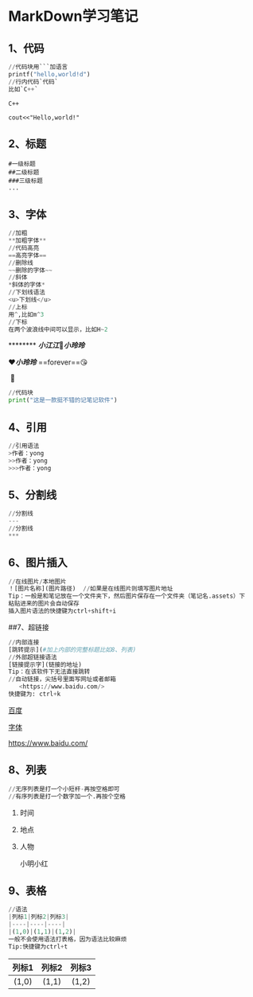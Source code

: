 # MarkDown学习笔记

## 1、代码

```python
//代码块用```加语言
printf("hello,world!d")
//行内代码`代码`
比如`C++`

```

`C++ `

`cout<<"Hello,world!"`



## 2、标题

```
#一级标题
##二级标题
###三级标题
...
```

## 3、字体

```python
//加粗
**加粗字体**
//代码高亮
==高亮字体==
//删除线
~~删除的字体~~
//斜体
*斜体的字体*
//下划线语法
<u>下划线</u>
//上标
用^,比如m^3
//下标
在两个波浪线中间可以显示，比如H~2
```

​********  ***小江江***:love_letter:***小玲玲***

:heart:***小玲玲***  ==forever==:kissing_heart:

​              :couple:

```python
//代码块
print("这是一款挺不错的记笔记软件")
```



## 4、引用

```python
//引用语法
>作者：yong
>>作者：yong
>>>作者：yong
```

## 5、分割线

```python
//分割线
---
//分割线
***
```

## 6、图片插入

```python
//在线图片/本地图片
！[图片名称](图片路径)  //如果是在线图片则填写图片地址
Tip：一般是和笔记放在一个文件夹下，然后图片保存在一个文件夹（笔记名.assets）下
粘贴进来的图片会自动保存
插入图片语法的快捷键为ctrl+shift+i
```



##7、超链接

```python
//内部连接
[跳转提示](#加上内部的完整标题比如8、列表)
//外部超链接语法
[链接提示字](链接的地址)
Tip：在该软件下无法直接跳转
//自动链接，尖括号里面写网址或者邮箱
   <https://www.baidu.com/>
快捷键为: ctrl+k
```

[百度](https://www.baidu.com/)

[字体](#6、图片插入)

<https://www.baidu.com/>

## 8、列表

```python
//无序列表是打一个小短杆-再按空格即可
//有序列表是打一个数字加一个.再按个空格
```

1. 时间

2. 地点

3. 人物

   小明小红

## 9、表格

```python
//语法
|列标1|列标2|列标3|
|----|----|----|
|(1,0)|(1,1)|(1,2)|
一般不会使用语法打表格，因为语法比较麻烦
Tip:快捷键为ctrl+t
```

| 列标1 | 列标2 | 列标3 |
| :---: | :---: | :---: |
| (1,0) | (1,1) | (1,2) |


